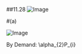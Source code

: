 ##11.28
![Image](https://github.com/user-attachments/assets/7335842b-4ba9-4ac9-8d56-16f1c38de904)

#(a)

![Image](https://github.com/user-attachments/assets/ee61194a-32bc-4546-a8fc-7984d785eafe)

By Demand: \alpha_{2}P_{i}
